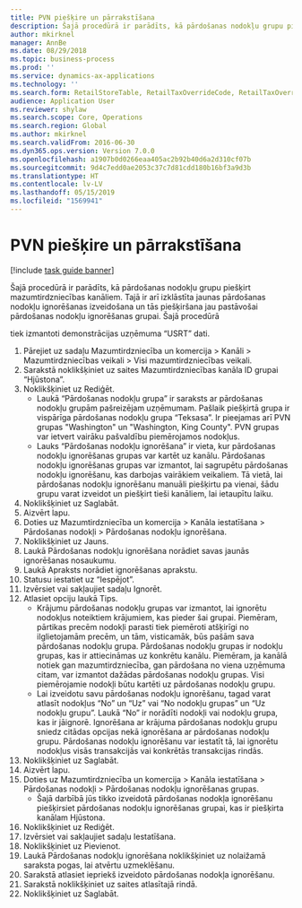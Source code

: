 ```yaml
---
title: PVN piešķire un pārrakstīšana
description: Šajā procedūrā ir parādīts, kā pārdošanas nodokļu grupu piešķirt mazumtirdzniecības kanāliem.
author: mkirknel
manager: AnnBe
ms.date: 08/29/2018
ms.topic: business-process
ms.prod: ''
ms.service: dynamics-ax-applications
ms.technology: ''
ms.search.form: RetailStoreTable, RetailTaxOverrideCode, RetailTaxOverrideGroup
audience: Application User
ms.reviewer: shylaw
ms.search.scope: Core, Operations
ms.search.region: Global
ms.author: mkirknel
ms.search.validFrom: 2016-06-30
ms.dyn365.ops.version: Version 7.0.0
ms.openlocfilehash: a1907b0d0266eaa405ac2b92b40d6a2d310cf07b
ms.sourcegitcommit: 9d4c7edd0ae2053c37c7d81cdd180b16bf3a9d3b
ms.translationtype: HT
ms.contentlocale: lv-LV
ms.lasthandoff: 05/15/2019
ms.locfileid: "1569941"
---
```

# <a name="sales-tax-assignment-and-overrides"></a>PVN piešķire un pārrakstīšana

[!include [task guide banner](../../includes/task-guide-banner.md)]

Šajā procedūrā ir parādīts, kā pārdošanas nodokļu grupu piešķirt mazumtirdzniecības kanāliem. Tajā ir arī izklāstīta jaunas pārdošanas nodokļu ignorēšanas izveidošana un tās piešķiršana jau pastāvošai pārdošanas nodokļu ignorēšanas grupai. Šajā procedūrā

tiek izmantoti demonstrācijas uzņēmuma “USRT” dati.

1. Pārejiet uz sadaļu Mazumtirdzniecība un komercija > Kanāli > Mazumtirdzniecības veikali > Visi mazumtirdzniecības veikali.
2. Sarakstā noklikšķiniet uz saites Mazumtirdzniecības kanāla ID grupai “Hjūstona”.
3. Noklikšķiniet uz Rediģēt.
    * Laukā “Pārdošanas nodokļu grupa” ir saraksts ar pārdošanas nodokļu grupām pašreizējam uzņēmumam. Pašlaik piešķirtā grupa ir vispārīga pārdošanas nodokļu grupa “Teksasa”. Ir pieejamas arī PVN grupas "Washington" un "Washington, King County". PVN grupas var ietvert vairāku pašvaldību piemērojamos nodokļus.  
    * Lauks “Pārdošanas nodokļu ignorēšana” ir vieta, kur pārdošanas nodokļu ignorēšanas grupas var kartēt uz kanālu. Pārdošanas nodokļu ignorēšanas grupas var izmantot, lai sagrupētu pārdošanas nodokļu ignorēšanu, kas darbojas vairākiem veikaliem. Tā vietā, lai pārdošanas nodokļu ignorēšanu manuāli piešķirtu pa vienai, šādu grupu varat izveidot un piešķirt tieši kanāliem, lai ietaupītu laiku.  
4. Noklikšķiniet uz Saglabāt.
5. Aizvērt lapu.
6. Doties uz Mazumtirdzniecība un komercija > Kanāla iestatīšana > Pārdošanas nodokļi > Pārdošanas nodokļu ignorēšana.
7. Noklikšķiniet uz Jauns.
8. Laukā Pārdošanas nodokļu ignorēšana norādiet savas jaunās ignorēšanas nosaukumu.
9. Laukā Apraksts norādiet ignorēšanas aprakstu.
10. Statusu iestatiet uz “Iespējot”.
11. Izvērsiet vai sakļaujiet sadaļu Ignorēt.
12. Atlasiet opciju laukā Tips.
    * Krājumu pārdošanas nodokļu grupas var izmantot, lai ignorētu nodokļus noteiktiem krājumiem, kas pieder šai grupai. Piemēram, pārtikas precēm nodokļi parasti tiek piemēroti atšķirīgi no ilglietojamām precēm, un tām, visticamāk, būs pašām sava pārdošanas nodokļu grupa.     Pārdošanas nodokļu grupas ir nodokļu grupas, kas ir attiecināmas uz konkrētu kanālu. Piemēram, ja kanālā notiek gan mazumtirdzniecība, gan pārdošana no viena uzņēmuma citam, var izmantot dažādas pārdošanas nodokļu grupas. Visi piemērojamie nodokļi būtu kartēti uz pārdošanas nodokļu grupu.  
    * Lai izveidotu savu pārdošanas nodokļu ignorēšanu, tagad varat atlasīt nodokļus “No” un “Uz” vai “No nodokļu grupas” un “Uz nodokļu grupu”.    Laukā “No” ir norādīti nodokļi vai nodokļu grupa, kas ir jāignorē. Ignorēšana ar krājuma pārdošanas nodokļu grupu sniedz citādas opcijas nekā ignorēšana ar pārdošanas nodokļu grupu.    Pārdošanas nodokļu ignorēšanu var iestatīt tā, lai ignorētu nodokļus visās transakcijās vai konkrētās transakcijas rindās.  
13. Noklikšķiniet uz Saglabāt.
14. Aizvērt lapu.
15. Doties uz Mazumtirdzniecība un komercija > Kanāla iestatīšana > Pārdošanas nodokļi > Pārdošanas nodokļu ignorēšanas grupas.
    * Šajā darbībā jūs tikko izveidotā pārdošanas nodokļa ignorēšanu piešķirsiet pārdošanas nodokļu ignorēšanas grupai, kas ir piešķirta kanālam Hjūstona.  
16. Noklikšķiniet uz Rediģēt.
17. Izvērsiet vai sakļaujiet sadaļu Iestatīšana.
18. Noklikšķiniet uz Pievienot.
19. Laukā Pārdošanas nodokļu ignorēšana noklikšķiniet uz nolaižamā saraksta pogas, lai atvērtu uzmeklēšanu.
20. Sarakstā atlasiet iepriekš izveidoto pārdošanas nodokļa ignorēšanu.
21. Sarakstā noklikšķiniet uz saites atlasītajā rindā.
22. Noklikšķiniet uz Saglabāt.

